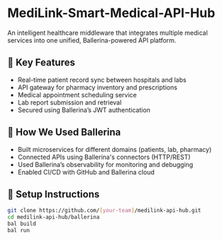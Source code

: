 # MediLink-Smart-Medical-API-Hub
An intelligent healthcare middleware that integrates multiple medical services into one unified, Ballerina-powered API platform.

## 🧩 Key Features
- Real-time patient record sync between hospitals and labs
- API gateway for pharmacy inventory and prescriptions
- Medical appointment scheduling service
- Lab report submission and retrieval
- Secured using Ballerina’s JWT authentication

## 🚀 How We Used Ballerina
- Built microservices for different domains (patients, lab, pharmacy)
- Connected APIs using Ballerina's connectors (HTTP/REST)
- Used Ballerina’s observability for monitoring and debugging
- Enabled CI/CD with GitHub and Ballerina cloud

## 🔧 Setup Instructions

```bash
git clone https://github.com/[your-team]/medilink-api-hub.git
cd medilink-api-hub/ballerina
bal build
bal run

